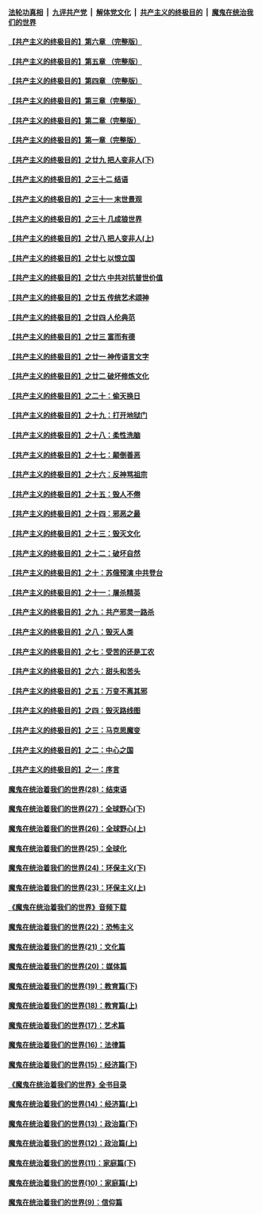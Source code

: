 ####  [法轮功真相](../../../../basic/blob/master/README.md?t=04240801) &nbsp;|&nbsp; [九评共产党](../../../../9ping.md/blob/master/README.md?t=04240801) &nbsp;|&nbsp; [解体党文化](../../../../jtdwh.md/blob/master/README.md?t=04240801)  &nbsp;|&nbsp; [共产主义的终极目的](../../../../gczydzjmd.md/blob/master/README.md?t=04240801) &nbsp;|&nbsp; [魔鬼在统治我们的世界](../../../../mgztzwmdsj.md/blob/master/README.md?t=04240801) 

#### [【共产主义的终极目的】第六章 （完整版）](../pages/nsc422/n11428913.md?t=04240801) 

#### [【共产主义的终极目的】第五章 （完整版）](../pages/nsc422/n11428912.md?t=04240801) 

#### [【共产主义的终极目的】第四章 （完整版）](../pages/nsc422/n11428907.md?t=04240801) 

#### [【共产主义的终极目的】第三章（完整版）](../pages/nsc422/n11428848.md?t=04240801) 

#### [【共产主义的终极目的】第二章（完整版）](../pages/nsc422/n11428831.md?t=04240801) 

#### [【共产主义的终极目的】第一章（完整版）](../pages/nsc422/n11417651.md?t=04240801) 

#### [【共产主义的终极目的】之廿九 把人变非人(下)](../pages/nsc422/n11344140.md?t=04240801) 

#### [【共产主义的终极目的】之三十二 结语](../pages/nsc422/n11360535.md?t=04240801) 

#### [【共产主义的终极目的】之三十一 末世景观](../pages/nsc422/n11351129.md?t=04240801) 

#### [【共产主义的终极目的】之三十 几成狼世界](../pages/nsc422/n11348280.md?t=04240801) 

#### [【共产主义的终极目的】之廿八 把人变非人(上)](../pages/nsc422/n11340492.md?t=04240801) 

#### [【共产主义的终极目的】之廿七 以恨立国](../pages/nsc422/n11336944.md?t=04240801) 

#### [【共产主义的终极目的】之廿六 中共对抗普世价值](../pages/nsc422/n11324785.md?t=04240801) 

#### [【共产主义的终极目的】之廿五 传统艺术颂神](../pages/nsc422/n11296396.md?t=04240801) 

#### [【共产主义的终极目的】之廿四 人伦典范](../pages/nsc422/n11296397.md?t=04240801) 

#### [【共产主义的终极目的】之廿三 富而有德](../pages/nsc422/n11283598.md?t=04240801) 

#### [【共产主义的终极目的】之廿一 神传语言文字](../pages/nsc422/n11263265.md?t=04240801) 

#### [【共产主义的终极目的】之廿二 破坏修炼文化](../pages/nsc422/n11245728.md?t=04240801) 

#### [【共产主义的终极目的】之二十：偷天换日](../pages/nsc422/n11238846.md?t=04240801) 

#### [【共产主义的终极目的】之十九：打开地狱门](../pages/nsc422/n11206376.md?t=04240801) 

#### [【共产主义的终极目的】之十八：柔性洗脑](../pages/nsc422/n11199994.md?t=04240801) 

#### [【共产主义的终极目的】之十七：颠倒善恶](../pages/nsc422/n11179782.md?t=04240801) 

#### [【共产主义的终极目的】之十六：反神骂祖宗](../pages/nsc422/n11166798.md?t=04240801) 

#### [【共产主义的终极目的】之十五：毁人不倦](../pages/nsc422/n11166792.md?t=04240801) 

#### [【共产主义的终极目的】之十四：邪恶之最](../pages/nsc422/n11150249.md?t=04240801) 

#### [【共产主义的终极目的】之十三：毁灭文化](../pages/nsc422/n11135227.md?t=04240801) 

#### [【共产主义的终极目的】之十二：破坏自然](../pages/nsc422/n11135214.md?t=04240801) 

#### [【共产主义的终极目的】之十：苏俄预演 中共登台](../pages/nsc422/n11118424.md?t=04240801) 

#### [【共产主义的终极目的】之十一：屠杀精英](../pages/nsc422/n11118442.md?t=04240801) 

#### [【共产主义的终极目的】之九：共产邪灵一路杀](../pages/nsc422/n11114139.md?t=04240801) 

#### [【共产主义的终极目的】之八：毁灭人类](../pages/nsc422/n11108503.md?t=04240801) 

#### [【共产主义的终极目的】之七：受苦的还是工农](../pages/nsc422/n11101809.md?t=04240801) 

#### [【共产主义的终极目的】之六：甜头和苦头](../pages/nsc422/n11096971.md?t=04240801) 

#### [【共产主义的终极目的】之五：万变不离其邪](../pages/nsc422/n11091285.md?t=04240801) 

#### [【共产主义的终极目的】之四：毁灭路线图](../pages/nsc422/n11086284.md?t=04240801) 

#### [【共产主义的终极目的】之三：马克思魔变](../pages/nsc422/n11061941.md?t=04240801) 

#### [【共产主义的终极目的】之二：中心之国](../pages/nsc422/n11047728.md?t=04240801) 

#### [【共产主义的终极目的】之一：序言](../pages/nsc422/n11086077.md?t=04240801) 

#### [魔鬼在统治着我们的世界(28)：结束语](../pages/nsc422/n10936246.md?t=04240801) 

#### [魔鬼在统治着我们的世界(27)：全球野心(下)](../pages/nsc422/n10928319.md?t=04240801) 

#### [魔鬼在统治着我们的世界(26)：全球野心(上)](../pages/nsc422/n10900318.md?t=04240801) 

#### [魔鬼在统治着我们的世界(25)：全球化](../pages/nsc422/n10788205.md?t=04240801) 

#### [魔鬼在统治着我们的世界(24)：环保主义(下)](../pages/nsc422/n10695307.md?t=04240801) 

#### [魔鬼在统治着我们的世界(23)：环保主义(上)](../pages/nsc422/n10688613.md?t=04240801) 

#### [《魔鬼在统治着我们的世界》音频下载](../pages/nsc422/n10635553.md?t=04240801) 

#### [魔鬼在统治着我们的世界(22)：恐怖主义](../pages/nsc422/n10614727.md?t=04240801) 

#### [魔鬼在统治着我们的世界(21)：文化篇](../pages/nsc422/n10597706.md?t=04240801) 

#### [魔鬼在统治着我们的世界(20)：媒体篇](../pages/nsc422/n10586579.md?t=04240801) 

#### [魔鬼在统治着我们的世界(19)：教育篇(下)](../pages/nsc422/n10564808.md?t=04240801) 

#### [魔鬼在统治着我们的世界(18)：教育篇(上)](../pages/nsc422/n10526970.md?t=04240801) 

#### [魔鬼在统治着我们的世界(17)：艺术篇](../pages/nsc422/n10499093.md?t=04240801) 

#### [魔鬼在统治着我们的世界(16)：法律篇](../pages/nsc422/n10485969.md?t=04240801) 

#### [魔鬼在统治着我们的世界(15)：经济篇(下)](../pages/nsc422/n10469975.md?t=04240801) 

#### [《魔鬼在统治着我们的世界》全书目录](../pages/nsc422/n10464261.md?t=04240801) 

#### [魔鬼在统治着我们的世界(14)：经济篇(上)](../pages/nsc422/n10457370.md?t=04240801) 

#### [魔鬼在统治着我们的世界(13)：政治篇(下)](../pages/nsc422/n10448270.md?t=04240801) 

#### [魔鬼在统治着我们的世界(12)：政治篇(上)](../pages/nsc422/n10444576.md?t=04240801) 

#### [魔鬼在统治着我们的世界(11)：家庭篇(下)](../pages/nsc422/n10440961.md?t=04240801) 

#### [魔鬼在统治着我们的世界(10)：家庭篇(上)](../pages/nsc422/n10435448.md?t=04240801) 

#### [魔鬼在统治着我们的世界(9)：信仰篇](../pages/nsc422/n10432159.md?t=04240801) 

